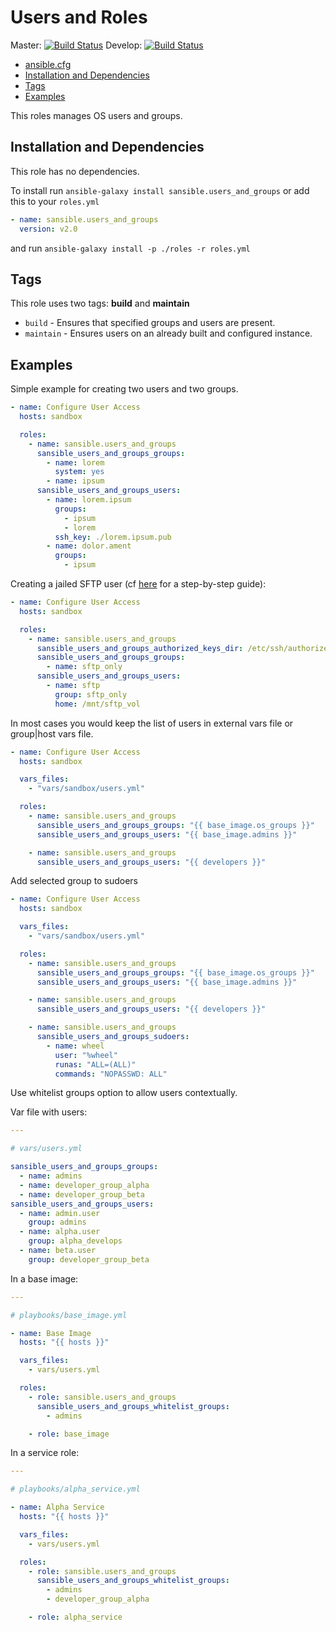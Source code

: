 # Users and Roles

Master: [![Build Status](https://travis-ci.org/sansible/users_and_groups.svg?branch=master)](https://travis-ci.org/sansible/users_and_groups)
Develop: [![Build Status](https://travis-ci.org/sansible/users_and_groups.svg?branch=develop)](https://travis-ci.org/sansible/users_and_groups)

* [ansible.cfg](#ansible-cfg)
* [Installation and Dependencies](#installation-and-dependencies)
* [Tags](#tags)
* [Examples](#examples)

This roles manages OS users and groups.


## Installation and Dependencies

This role has no dependencies.

To install run `ansible-galaxy install sansible.users_and_groups` or add
this to your `roles.yml`

```YAML
- name: sansible.users_and_groups
  version: v2.0
```

and run `ansible-galaxy install -p ./roles -r roles.yml`


## Tags

This role uses two tags: **build** and **maintain**

* `build` - Ensures that specified groups and users are present.
* `maintain` - Ensures users on an already built and configured instance.


## Examples

Simple example for creating two users and two groups.

```YAML
- name: Configure User Access
  hosts: sandbox

  roles:
    - name: sansible.users_and_groups
      sansible_users_and_groups_groups:
        - name: lorem
          system: yes
        - name: ipsum
      sansible_users_and_groups_users:
        - name: lorem.ipsum
          groups:
            - ipsum
            - lorem
          ssh_key: ./lorem.ipsum.pub
        - name: dolor.ament
          groups:
            - ipsum
```

Creating a jailed SFTP user
(cf [here](https://wiki.archlinux.org/index.php/SFTP_chroot) for a
step-by-step guide):

```YAML
- name: Configure User Access
  hosts: sandbox

  roles:
    - name: sansible.users_and_groups
      sansible_users_and_groups_authorized_keys_dir: /etc/ssh/authorized_keys
      sansible_users_and_groups_groups:
        - name: sftp_only
      sansible_users_and_groups_users:
        - name: sftp
          group: sftp_only
          home: /mnt/sftp_vol
```

In most cases you would keep the list of users in external vars file or
group|host vars file.

```YAML
- name: Configure User Access
  hosts: sandbox

  vars_files:
    - "vars/sandbox/users.yml"

  roles:
    - name: sansible.users_and_groups
      sansible_users_and_groups_groups: "{{ base_image.os_groups }}"
      sansible_users_and_groups_users: "{{ base_image.admins }}"

    - name: sansible.users_and_groups
      sansible_users_and_groups_users: "{{ developers }}"
```

Add selected group to sudoers

```YAML
- name: Configure User Access
  hosts: sandbox

  vars_files:
    - "vars/sandbox/users.yml"

  roles:
    - name: sansible.users_and_groups
      sansible_users_and_groups_groups: "{{ base_image.os_groups }}"
      sansible_users_and_groups_users: "{{ base_image.admins }}"

    - name: sansible.users_and_groups
      sansible_users_and_groups_users: "{{ developers }}"

    - name: sansible.users_and_groups
      sansible_users_and_groups_sudoers:
        - name: wheel
          user: "%wheel"
          runas: "ALL=(ALL)"
          commands: "NOPASSWD: ALL"
```

Use whitelist groups option to allow users contextually.

Var file with users:

```YAML
---

# vars/users.yml

sansible_users_and_groups_groups:
  - name: admins
  - name: developer_group_alpha
  - name: developer_group_beta
sansible_users_and_groups_users:
  - name: admin.user
    group: admins
  - name: alpha.user
    group: alpha_develops
  - name: beta.user
    group: developer_group_beta
```

In a base image:

```YAML
---

# playbooks/base_image.yml

- name: Base Image
  hosts: "{{ hosts }}"

  vars_files:
    - vars/users.yml

  roles:
    - role: sansible.users_and_groups
      sansible_users_and_groups_whitelist_groups:
        - admins

    - role: base_image
```

In a service role:

```YAML
---

# playbooks/alpha_service.yml

- name: Alpha Service
  hosts: "{{ hosts }}"

  vars_files:
    - vars/users.yml

  roles:
    - role: sansible.users_and_groups
      sansible_users_and_groups_whitelist_groups:
        - admins
        - developer_group_alpha

    - role: alpha_service
```

